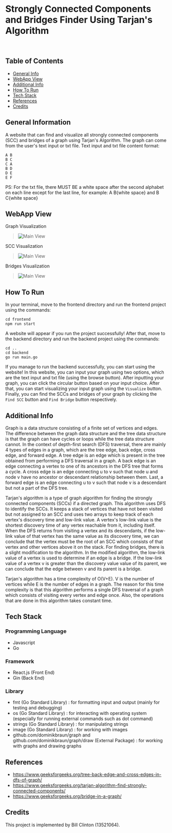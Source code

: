 # Strongly Connected Components and Bridges Finder Using Tarjan's Algorithm
<br />

## Table of Contents
* [General Info](#general-information)
* [WebApp View](#webapp-view)
* [Additional Info](#additional-info)
* [How To Run](#how-to-run)
* [Tech Stack](#tech-stack)
* [References](#references)
* [Credits](#credits)

## General Information
A website that can find and visualize all strongly connected components (SCC) and bridges of a graph using Tarjan's Algorithm. The graph can come from the user's text input or txt file.
Text input and txt file content format:
```
A B
B C
C A
B D
D E
E F
``````
PS: For the txt file, there MUST BE a white space after the second alphabet on each line except for the last line, for example: A B{white space} and B C{white space}

## WebApp View
Graph Visualization
> ![Main View](./frontend/screenshot/screenshot_visualize.png)

SCC Visualization
> ![Main View](./frontend/screenshot/screenshot_scc.png)

Bridges Visualization
> ![Main View](./frontend/screenshot/screenshot_bridge.png)

## How To Run
In your terminal, move to the frontend directory and run the frontend project using the commands:
```shell
cd frontend
npm run start

```
A website will appear if you run the project successfully! After that, move to the backend directory and run the backend project using the commands:
```shell
cd ..
cd backend
go run main.go

```
If you manage to run the backend successfully, you can start using the website!
In this website, you can input your graph using two options, which are the text input and txt file (using the browse button). After inputting your graph, you can click the circular button based on your input choice. After that, you can start visualizing your input graph using the `Visualize` button. Finally, you can find the SCCs and bridges of your graph by clicking the `Find SCC` button and `Find Bridge` button respectively.

## Additional Info
Graph is a data structure consisting of a finite set of vertices and edges. The difference between the graph data structure and the tree data structure is that the graph can have cycles or loops while the tree data structure cannot. In the context of depth-first search (DFS) traversal, there are mainly 4 types of edges in a graph, which are the tree edge, back edge, cross edge, and forward edge. A tree edge is an edge which is present in the tree obtained from performing a DFS traversal in a graph. A back edge is an edge connecting a vertex to one of its ancestors in the DFS tree that forms a cycle. A cross edge is an edge connecting u to v such that node u and node v have no ancestor or descendant relationship between them. Last, a forward edge is an edge connecting u to v such that node v is a descendant but not a part of the DFS tree.

Tarjan's algorithm is a type of graph algorithm for finding the strongly connected components (SCCs) if a directed graph. This algorithm uses DFS to identify the SCCs. It keeps a stack of vertices that have not been visited but not assigned to an SCC and uses two arrays to keep track of each vertex's discovery time and low-link value. A vertex's low-link value is the shortest discovery time of any vertex reachable from it, including itself. When the DFS returns from visiting a vertex and its descendants, if the low-link value of that vertex has the same value as its discovery time, we can conclude that the vertex must be the root of an SCC which consists of that vertex and other vertices above it on the stack. For finding bridges, there is a slight modification to the algorithm. In the modified algorithm, the low-link value of a vertex is used to determine if an edge is a bridge. If the low-link value of a vertex v is greater than the discovery value value of its parent, we can conclude that the edge between v and its parent is a bridge.

Tarjan's algorithm has a time complexity of O(V+E). V is the number of vertices while E is the number of edges in a graph. The reason for this time complexity is that this algorithm performs a single DFS traversal of a graph which consists of visiting every vertex and edge once. Also, the operations that are done in this algorithm takes constant time.

## Tech Stack
### Programming Language
* Javascript
* Go
### Framework
* React.js (Front End)
* Gin (Back End)
### Library
* fmt (Go Standard Library) : for formatting input and output (mainly for testing and debugging)
* os (Go Standard Library) : for interacting with operating system (especially for running external commands such as dot command)
* strings (Go Standard Library) : for manipulating strings
* image (Go Standard Library) : for working with images
* github.com/dominikbraun/graph and github.com/dominikbraun/graph/draw (External Package) : for working with graphs and drawing graphs

## References
* https://www.geeksforgeeks.org/tree-back-edge-and-cross-edges-in-dfs-of-graph/
* https://www.geeksforgeeks.org/tarjan-algorithm-find-strongly-connected-components/
* https://www.geeksforgeeks.org/bridge-in-a-graph/ 

## Credits
This project is implemented by Bill Clinton (13521064).

